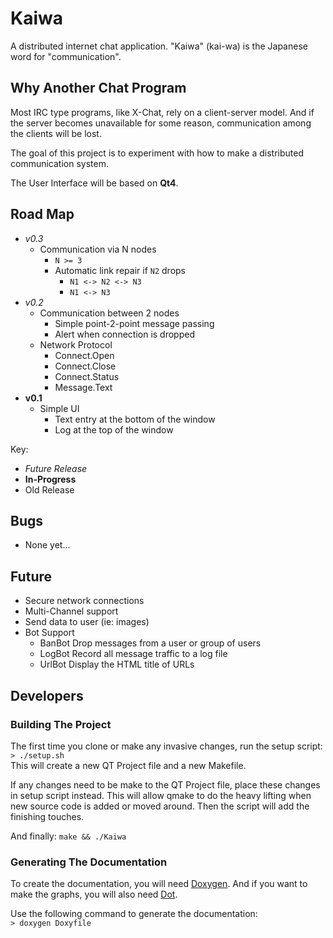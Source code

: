 Kaiwa
=====

A distributed internet chat application.
"Kaiwa" (kai-wa) is the Japanese word for "communication".

Why Another Chat Program
------------------------

Most IRC type programs, like X-Chat, rely on a client-server model.  And if the
server becomes unavailable for some reason, communication among the clients
will be lost.

The goal of this project is to experiment with how to make a distributed
communication system.

The User Interface will be based on __Qt4__.

Road Map
--------
 - _v0.3_
   - Communication via N nodes
     - `N >= 3`
     - Automatic link repair if `N2` drops
       - `N1 <-> N2 <-> N3`
       - `N1 <-> N3`
 - _v0.2_
   - Communication between 2 nodes
     - Simple point-2-point message passing
     - Alert when connection is dropped
   - Network Protocol
     - Connect.Open
     - Connect.Close
     - Connect.Status
     - Message.Text
 - __v0.1__
   - Simple UI
     - Text entry at the bottom of the window
     - Log at the top of the window

Key:
 - _Future Release_
 - __In-Progress__
 - Old Release

Bugs
----
 - None yet...

Future
------
 - Secure network connections
 - Multi-Channel support
 - Send data to user (ie: images)
 - Bot Support
   - BanBot
     Drop messages from a user or group of users
   - LogBot
     Record all message traffic to a log file
   - UrlBot
     Display the HTML title of URLs


Developers
----------

### Building The Project

The first time you clone or make any invasive changes, run the setup script:  
`> ./setup.sh`  
This will create a new QT Project file and a new Makefile.

If any changes need to be make to the QT Project file, place these changes in
setup script instead.  This will allow qmake to do the heavy lifting when new
source code is added or moved around.  Then the script will add the finishing
touches.

And finally: `make && ./Kaiwa`

### Generating The Documentation

To create the documentation, you will need [Doxygen][].  And if you want to
make the graphs, you will also need [Dot][Graphviz].

Use the following command to generate the documentation:  
`> doxygen Doxyfile`


[Doxygen]:  http://www.stack.nl/~dimitri/doxygen "Doxygen"
[Graphviz]: http://www.graphviz.org/             "Graphviz"
